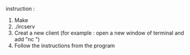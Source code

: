 instruction :

1) Make
2) ./ircserv <port> <ip>
3) Creat a new client (for example : open a new window of terminal and add "nc <ip> <port>")
4) Follow the instructions from the program
